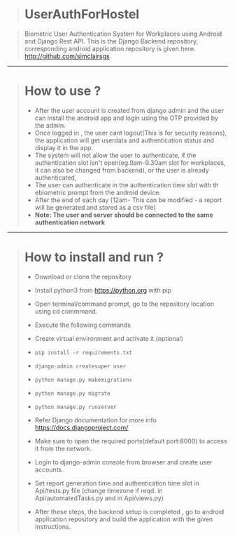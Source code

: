 > # UserAuthForHostel

>  Biometric User Authentication System for Workplaces using Android and Django Rest API.
>  This is the Django Backend repository, corresponding android application repository is given here.
>  <http://github.com/simclairsgs>
 
 ---
 
> # How to use ?
>
> - After the user account is created from django admin and the user can install the android app and login using the OTP provided by the admin.
> - Once logged in , the user cant logout(This is for security reasons), the application will get userdata and authentication status and display it in the app.
> - The system will not allow the user to authenticate, if the authentication slot isn't open(eg.9am-9.30am slot for workplaces, it can also be changed from backend), or the user is already authenticated,
> - The user can authenticate in the authentication time slot with th ebiometric prompt from the android device.
> - After the end of each day (12am- This can be modified - a report will be generated and stored as a csv file)
> - **Note: The user and server should be connected to the same authentication network**

---

> # How to install and run ?
> - Download or clone the repository
> - Install python3 from <https://python.org> with pip
> - Open terminal/command prompt, go to the repository location using cd commmand.
> - Execute the following commands
> - Create virtual environment and activate it.(optional)
> - `pip install -r requirements.txt`
> - `django-admin createsuper user`
> - `python manage.py makemigrations`
> - `python manage.py migrate`
> - `python manage.py runserver`
> 
>
>
> - Refer Django documentation for more info <https://docs.djangoproject.com/>
> - Make sure to open the required ports(default port:8000) to access it from the network.
> - Login to django-admin console from browser and create user accounts.
> - Set report generation time and authentication time slot in Api/tests.py file (change timezone if reqd. in Api/automatedTasks.py and in Api/views.py)
> 
> - After these steps, the backend setup is completed , go to android application repository and build the application with the given instructions.
